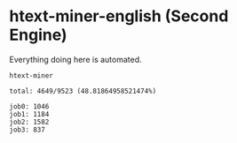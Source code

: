 # htext-miner-english (Second Engine)

Everything doing here is automated.

```
htext-miner

total: 4649/9523 (48.81864958521474%)

job0: 1046
job1: 1184
job2: 1582
job3: 837
```